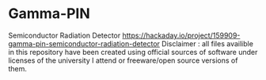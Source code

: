 # Gamma-PIN
Semiconductor Radiation Detector
https://hackaday.io/project/159909-gamma-pin-semiconductor-radiation-detector
Disclaimer : all files availible in this repository have been created using official sources of software under licenses of the university I attend or freeware/open source versions of them.
